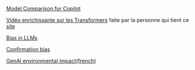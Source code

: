 [Model Comparison for Copilot](https://docs.github.com/en/copilot/using-github-copilot/ai-models/choosing-the-right-ai-model-for-your-task)

[Vidéo enrichissante sur les Transformers](https://www.youtube.com/watch?v=wjZofJX0v4M&ab_channel=3Blue1Brown) faite par la personne qui tient ce [site](https://www.3blue1brown.com/lessons/gpt#multilayer-perceptronfeed-forward-layer)

[Bias in LLMs](https://arxiv.org/html/2411.10915v1#S2)

[Confirmation bias](https://mediate.com/ai-and-confirmation-bias/)

[GenAI environmental impact(french)](https://drane-versailles.region-academique-idf.fr/spip.php?article1167&lang=fr)